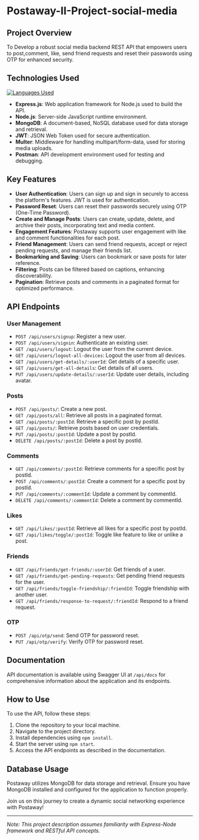 # Postaway-II-Project-social-media


## Project Overview

To Develop a robust social media backend REST API that empowers users to post,comment, like, send friend requests and reset their passwords using OTP for enhanced security.

## Technologies Used
[![Languages Used](https://skillicons.dev/icons?i=js,nodejs,express,mongodb,postman)](https://skillicons.dev)
- **Express.js**: Web application framework for Node.js used to build the API.
- **Node.js**: Server-side JavaScript runtime environment.
- **MongoDB**: A document-based, NoSQL database used for data storage and retrieval.
- **JWT**: JSON Web Token used for secure authentication.
- **Multer**: Middleware for handling multipart/form-data, used for storing media uploads.
- **Postman**: API development environment used for testing and debugging.

## Key Features

- **User Authentication**: Users can sign up and sign in securely to access the platform's features. JWT is used for authentication.
- **Password Reset**: Users can reset their passwords securely using OTP (One-Time Password).
- **Create and Manage Posts**: Users can create, update, delete, and archive their posts, incorporating text and media content.
- **Engagement Features**: Postaway supports user engagement with like and comment functionalities for each post.
- **Friend Management**: Users can send friend requests, accept or reject pending requests, and manage their friends list.
- **Bookmarking and Saving**: Users can bookmark or save posts for later reference.
- **Filtering**: Posts can be filtered based on captions, enhancing discoverability.
- **Pagination**: Retrieve posts and comments in a paginated format for optimized performance.

## API Endpoints

### User Management
- `POST /api/users/signup`: Register a new user.
- `POST /api/users/signin`: Authenticate an existing user.
- `GET /api/users/logout`: Logout the user from the current device.
- `GET /api/users/logout-all-devices`: Logout the user from all devices.
- `GET /api/users/get-details/:userId`: Get details of a specific user.
- `GET /api/users/get-all-details`: Get details of all users.
- `PUT /api/users/update-details/:userId`: Update user details, including avatar.

### Posts
- `POST /api/posts/`: Create a new post.
- `GET /api/posts/all`: Retrieve all posts in a paginated format.
- `GET /api/posts/:postId`: Retrieve a specific post by postId.
- `GET /api/posts/`: Retrieve posts based on user credentials.
- `PUT /api/posts/:postId`: Update a post by postId.
- `DELETE /api/posts/:postId`: Delete a post by postId.

### Comments
- `GET /api/comments/:postId`: Retrieve comments for a specific post by postId.
- `POST /api/comments/:postId`: Create a comment for a specific post by postId.
- `PUT /api/comments/:commentId`: Update a comment by commentId.
- `DELETE /api/comments/:commentId`: Delete a comment by commentId.

### Likes
- `GET /api/likes/:postId`: Retrieve all likes for a specific post by postId.
- `GET /api/likes/toggle/:postId`: Toggle like feature to like or unlike a post.

### Friends
- `GET /api/friends/get-friends/:userId`: Get friends of a user.
- `GET /api/friends/get-pending-requests`: Get pending friend requests for the user.
- `GET /api/friends/toggle-friendship/:friendId`: Toggle friendship with another user.
- `GET /api/friends/response-to-request/:friendId`: Respond to a friend request.

### OTP
- `POST /api/otp/send`: Send OTP for password reset.
- `PUT /api/otp/verify`: Verify OTP for password reset.

## Documentation

API documentation is available using Swagger UI at `/api/docs` for comprehensive information about the application and its endpoints.

## How to Use

To use the API, follow these steps:

1. Clone the repository to your local machine.
2. Navigate to the project directory.
3. Install dependencies using `npm install`.
4. Start the server using `npm start`.
5. Access the API endpoints as described in the documentation.

## Database Usage

Postaway utilizes MongoDB for data storage and retrieval. Ensure you have MongoDB installed and configured for the application to function properly.

Join us on this journey to create a dynamic social networking experience with Postaway!

---
*Note: This project description assumes familiarity with Express-Node framework and RESTful API concepts.*
